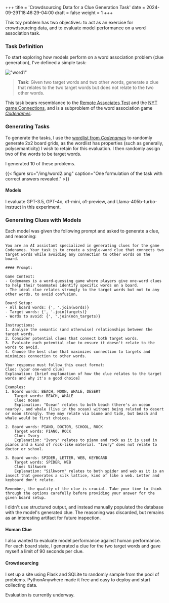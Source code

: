 +++
title = 'Crowdsourcing Data for a Clue Generation Task'
date = 2024-09-29T18:46:29-04:00
draft = false
weight = 1
+++

This toy problem has two objectives: to act as an exercise for crowdsourcing data, and to evaluate model performance on a word association task.

### Task Definition

To start exploring how models perform on a word association problem (clue generation), I've defined a simple task: 

!["word1"](/img/word1.png)

> **Task**: Given two target words and two other words, generate a clue that relates to the two target words but does not relate to the two other words.

This task bears resemblance to the [Remote Associates Test]("https://www.remote-associates-test.com/") and the [NYT game Connections](https://www.nytimes.com/games/connections), and is a subproblem of the word association game [*Codenames*](https://gillandsiphon.github.io/posts/codenames-primer/). 


### Generating Tasks

To generate the tasks, I use the [wordlist from *Codenames*](https://github.com/Gullesnuffs/Codenames/blob/master/wordlist-eng.txt) to randomly generate 2x2 board grids, as the wordlist has properties (such as generally, polysemanticity) I wish to retain for this evaluation. I then randomly assign two of the words to be target words.

I generated 10 of these problems.

{{< figure src="/img/word2.png" caption="One formulation of the task with correct answers revealed." >}}

#### Models

I evaluate GPT-3.5, GPT-4o, o1-mini, o1-preview, and Llama-405b-turbo-instruct in this experiment.

### Generating Clues with Models

Each model was given the following prompt and asked to generate a clue, and reasoning:

```
You are an AI assistant specialized in generating clues for the game Codenames. Your task is to create a single-word clue that connects two target words while avoiding any connection to other words on the board.

#### Prompt: 

Game Context:
- Codenames is a word-guessing game where players give one-word clues to help their teammates identify specific words on a board.
- The ideal clue relates strongly to the target words but not to any other words, to avoid confusion.

Board Setup:
- All board words: {', '.join(words)}
- Target words: {', '.join(targets)}
- Words to avoid: {', '.join(non_targets)}

Instructions:
1. Analyze the semantic (and otherwise) relationships between the target words.
2. Consider potential clues that connect both target words.
3. Evaluate each potential clue to ensure it doesn't relate to the words to avoid.
4. Choose the best clue that maximizes connection to targets and minimizes connection to other words.

Your response must follow this exact format:
Clue: [your one-word clue]
Explanation: [brief explanation of how the clue relates to the target words and why it's a good choice]

Examples:
1. Board words: BEACH, MOON, WHALE, DESERT
    Target words: BEACH, WHALE
    Clue: Ocean
    Explanation: "Ocean" relates to both beach (there's an ocean nearby), and whale (live in the ocean) without being related to desert or moon strongly. They may relate via biome and tide, but beach and whale would be first choices. 

2. Board words: PIANO, DOCTOR, SCHOOL, ROCK
    Target words: PIANO, ROCK
    Clue: Ivory
    Explanation: "Ivory" relates to piano and rock as it is used in pianos and a kind of rock-like material. "Ivory" does not relate to doctor or school. 

3. Board words: SPIDER, LETTER, WEB, KEYBOARD
    Target words: SPIDER, WEB
    Clue: Silkworm
    Explanation: "Silkworm" relates to both spider and web as it is an insect that generates a silk lattice, kind of like a web. Letter and keyboard don't relate.

Remember, the quality of the clue is crucial. Take your time to think through the options carefully before providing your answer for the given board setup.
```

I didn't use structured output, and instead manually populated the database with the model's generated clue. The reasoning was discarded, but remains as an interesting artifact for future inspection.

#### Human Clue

I also wanted to evaluate model performance against human performance. For each board state, I generated a clue for the two target words and gave myself a limit of 90 seconds per clue. 

#### Crowdsourcing

I set up a site using Flask and SQLite to randomly sample from the pool of problems. PythonAnywhere made it free and easy to deploy and start collecting data.

Evaluation is currently underway.

